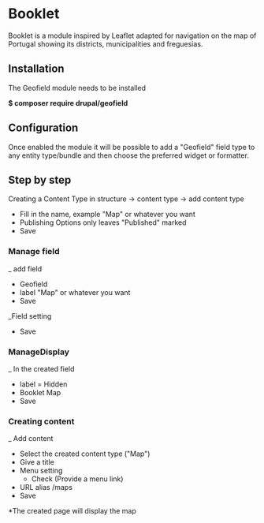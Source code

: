 # Booklet

Booklet is a module inspired by Leaflet adapted for navigation on the map of Portugal showing its districts, municipalities and freguesias.


## Installation

The Geofield module needs to be installed

__$ composer require drupal/geofield__


## Configuration

Once enabled the module it will be possible to add a "Geofield" field type to
any entity type/bundle and then choose the preferred widget or formatter.


## Step by step
Creating a Content Type
in structure -> content type -> add content type
   + Fill in the name, example "Map" or whatever you want
   + Publishing Options only leaves "Published" marked
   + Save

### Manage field
_ add field
   + Geofield
   + label "Map" or whatever you want
   + Save

_Field setting
   + Save

### ManageDisplay
_ In the created field
  + label = Hidden
  + Booklet Map
  + Save

### Creating content
_ Add content
   + Select the created content type ("Map")
   + Give a title
   + Menu setting
      + Check (Provide a menu link)
   + URL alias
      /maps
   + Save

*The created page will display the map
